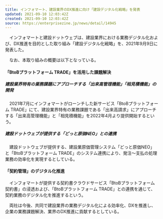 ```yaml
---
title: インフォマート、建設業界のDX推進に向け「建設デジタル化戦略」を発表
updated: 2021-09-10 12:03:42Z
created: 2021-09-10 12:03:42Z
source: https://enterprisezine.jp/news/detail/14945
---
```


　インフォマートと建設ドットウェブは、建設業界における業務デジタル化および、DX推進を目的とした取り組み「建設デジタル化戦略」を、2021年9月9日に発表した。

　なお、本取り組みの概要は以下となっている。

#### 「BtoBプラットフォーム TRADE」を活用した課題解決

##### 建設業界特有の業務課題にアプローチする「出来高管理機能」「相見積機能」の開発

　2021年7月にインフォマートがローンチした新サービス「BtoBプラットフォーム TRADE」にて、建設業界特有の業務課題である「出来高請求」にアプローチする「出来高管理機能」と「相見積機能」を2022年4月より提供開始するという。

##### 建設ドットウェブが提供する「どっと原価NEO」との連携

　建設ドットウェブが提供する、建設業原価管理システム「どっと原価NEO」と「BtoBプラットフォーム TRADE」のシステム連携により、発注～支払の処理業務の効率化を実現するとしている。

#### 「契約管理」のデジタル化推進

　インフォマートが提供する契約書クラウドサービス「BtoBプラットフォーム 契約書」の浸透および、「BtoBプラットフォーム TRADE」との連携を通じて、契約業務のデジタル化を推進するという。

　両社は今後、共同で建設業界の業務デジタル化による効率化、DXを推進し、企業の業務課題解決、業界のDX推進に貢献するとしている。